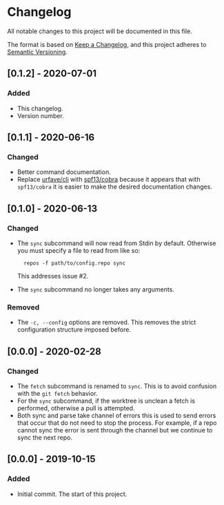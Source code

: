 # Changelog
All notable changes to this project will be documented in this file.

The format is based on [Keep a Changelog](https://keepachangelog.com/en/1.0.0/),
and this project adheres to [Semantic Versioning](https://semver.org/spec/v2.0.0.html).

## [0.1.2] - 2020-07-01
### Added
- This changelog.
- Version number.

## [0.1.1] - 2020-06-16
### Changed
- Better command documentation.
- Replace [urfave/cli](https://github.com/urfave/cli) with
    [spf13/cobra](https://github.com/spf13/cobra) because it appears that with
    `spf13/cobra` it is easier to make the desired documentation changes.

## [0.1.0] - 2020-06-13
### Changed
- The `sync` subcommand will now read from Stdin by default.  Otherwise you must
    specify a file to read from like so:

        repos -f path/to/config.repo sync

    This addresses issue #2.
- The `sync` subcommand no longer takes any arguments.

### Removed
- The `-c, --config` options are removed.  This removes the strict configuration structure imposed before.

## [0.0.0] - 2020-02-28
### Changed
- The `fetch` subcommand is renamed to `sync`. This is to avoid confusion with
    the `git fetch` behavior.
- For the `sync` subcommand, if the worktree is unclean a fetch is performed,
    otherwise a pull is attempted.
- Both sync and parse take channel of errors this is used to send errors that
    occur that do not need to stop the process. For example, if a repo cannot
    sync the error is sent through the channel but we continue to sync the next
    repo.

## [0.0.0] - 2019-10-15
### Added
- Initial commit.  The start of this project.
